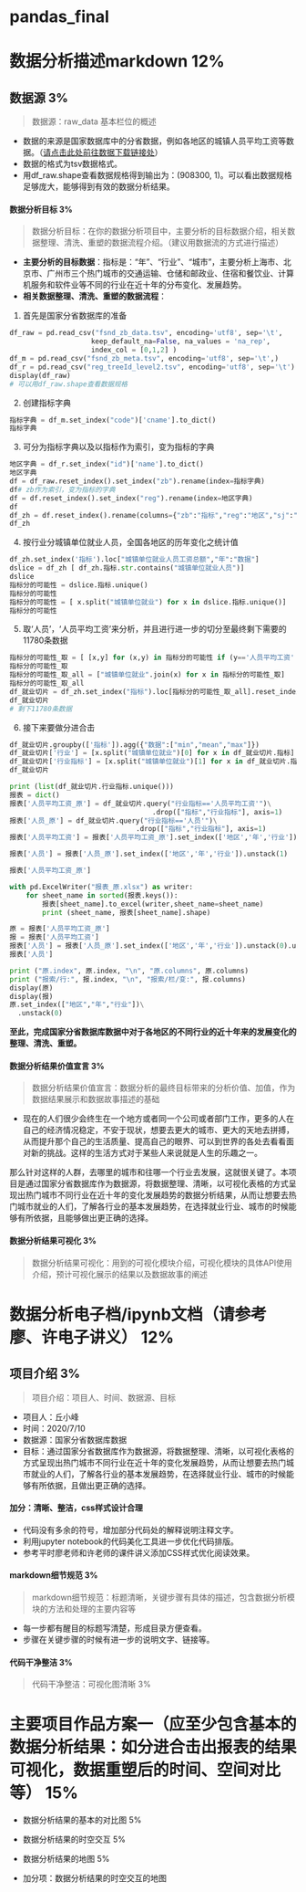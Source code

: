 # pandas_final

# 数据分析描述markdown 12%

## 数据源 3%
> 数据源：raw_data 基本栏位的概述
- 数据的来源是国家数据库中的分省数据，例如各地区的城镇人员平均工资等数据。（[请点击此处前往数据下载链接处](https://github.com/EasonQXF/pandas_final)）
- 数据的格式为tsv数据格式。
- 用df_raw.shape查看数据规格得到输出为：(908300, 1)。可以看出数据规格足够庞大，能够得到有效的数据分析结果。

#### 数据分析目标 3%
> 数据分析目标：在你的数据分析项目中，主要分析的目标数据介绍，相关数据整理、清洗、重塑的数据流程介绍。（建议用数据流的方式进行描述）
- **主要分析的目标数据**：指标是：“年”、“行业”、“城市”，主要分析上海市、北京市、广州市三个热门城市的交通运输、仓储和邮政业、住宿和餐饮业、计算机服务和软件业等不同的行业在近十年的分布变化、发展趋势。
- **相关数据整理、清洗、重塑的数据流程**：

1. 首先是国家分省数据库的准备
```python
df_raw = pd.read_csv("fsnd_zb_data.tsv", encoding='utf8', sep='\t',
                    keep_default_na=False, na_values = 'na_rep',
                    index_col = [0,1,2] )
df_m = pd.read_csv("fsnd_zb_meta.tsv", encoding='utf8', sep='\t',)
df_r = pd.read_csv("reg_treeId_level2.tsv", encoding='utf8', sep='\t')
display(df_raw)
# 可以用df_raw.shape查看数据规格
```

2. 创建指标字典
```python
指标字典 = df_m.set_index("code")['cname'].to_dict()
指标字典
```

3. 可分为指标字典以及以指标作为索引，变为指标的字典
```python
地区字典 = df_r.set_index("id")['name'].to_dict()
地区字典
df = df_raw.reset_index().set_index("zb").rename(index=指标字典)
df# zb作为索引，变为指标的字典
df = df.reset_index().set_index("reg").rename(index=地区字典)
df
df_zh = df.reset_index().rename(columns={"zb":"指标","reg":"地区","sj":"年","data":"数据"})
df_zh
```

4. 按行业分城镇单位就业人员，全国各地区的历年变化之统计值
```python
df_zh.set_index('指标').loc["城镇单位就业人员工资总额","年":"数据"]
dslice = df_zh [ df_zh.指标.str.contains("城镇单位就业人员")]
dslice
指标分的可能性 = dslice.指标.unique()
指标分的可能性
指标分的可能性 = [ x.split("城镇单位就业") for x in dslice.指标.unique()]
指标分的可能性
```

5. 取‘人员’，‘人员平均工资’来分析，并且进行进一步的切分至最终剩下需要的11780条数据
```python
指标分的可能性_取 = [ [x,y] for (x,y) in 指标分的可能性 if (y=='人员平均工资' or y=='人员') and x!='']
指标分的可能性_取
指标分的可能性_取_all = ["城镇单位就业".join(x) for x in 指标分的可能性_取]
指标分的可能性_取_all
df_就业切片 = df_zh.set_index("指标").loc[指标分的可能性_取_all].reset_index()
df_就业切片
# 剩下11780条数据
```

6. 接下来要做分进合击
```python
df_就业切片.groupby(['指标']).agg({"数据":["min","mean","max"]})
df_就业切片['行业'] = [x.split("城镇单位就业")[0] for x in df_就业切片.指标]
df_就业切片['行业指标'] = [x.split("城镇单位就业")[1] for x in df_就业切片.指标]
df_就业切片
```

```python
print (list(df_就业切片.行业指标.unique()))
报表 = dict()
报表['人员平均工资_原'] = df_就业切片.query("行业指标=='人员平均工资'")\
                                   .drop(["指标","行业指标"], axis=1)
报表['人员_原'] = df_就业切片.query("行业指标=='人员'")\
                               .drop(["指标","行业指标"], axis=1)
报表['人员平均工资'] = 报表['人员平均工资_原'].set_index(['地区','年','行业']).unstack(1)

报表['人员'] = 报表['人员_原'].set_index(['地区','年','行业']).unstack(1)

报表['人员平均工资_原']
```

```python
with pd.ExcelWriter("报表_原.xlsx") as writer:
    for sheet_name in sorted(报表.keys()):
        报表[sheet_name].to_excel(writer,sheet_name=sheet_name)
        print (sheet_name, 报表[sheet_name].shape)
```

```python
原 = 报表['人员平均工资_原']
报 = 报表['人员平均工资']
报表['人员'] = 报表['人员_原'].set_index(['地区','年','行业']).unstack(0).unstack(1)
报表['人员']
```

```python
print ("原.index", 原.index, "\n", "原.columns", 原.columns)
print ("报索/行:", 报.index, "\n", "报索/栏/变:", 报.columns)
display(原)
display(报)
原.set_index(["地区","年","行业"])\
  .unstack(0)
```

**至此，完成国家分省数据库数据中对于各地区的不同行业的近十年来的发展变化的整理、清洗、重塑。**

#### 数据分析结果价值宣言 3%
> 数据分析结果价值宣言：数据分析的最终目标带来的分析价值、加值，作为数据结果展示和数据故事描述的基础
- 现在的人们很少会终生在一个地方或者同一个公司或者部门工作，更多的人在自己的经济情况稳定，不安于现状，想要去更大的城市、更大的天地去拼搏，从而提升那个自己的生活质量、提高自己的眼界、可以到世界的各处去看看面对新的挑战。这样的生活方式对于某些人来说就是人生的乐趣之一。

那么针对这样的人群，去哪里的城市和往哪一个行业去发展，这就很关键了。本项目是通过国家分省数据库作为数据源，将数据整理、清晰，以可视化表格的方式呈现出热门城市不同行业在近十年的变化发展趋势的数据分析结果，从而让想要去热门城市就业的人们，了解各行业的基本发展趋势，在选择就业行业、城市的时候能够有所依据，且能够做出更正确的选择。

#### 数据分析结果可视化 3%
> 数据分析结果可视化：用到的可视化模块介绍，可视化模块的具体API使用介绍，预计可视化展示的结果以及数据故事的阐述


# 数据分析电子档/ipynb文档（请参考廖、许电子讲义） 12%
## 项目介绍 3%
> 项目介绍：项目人、时间、数据源、目标
- 项目人：丘小峰
- 时间：2020/7/10
- 数据源：国家分省数据库数据
- 目标：通过国家分省数据库作为数据源，将数据整理、清晰，以可视化表格的方式呈现出热门城市不同行业在近十年的变化发展趋势，从而让想要去热门城市就业的人们，了解各行业的基本发展趋势，在选择就业行业、城市的时候能够有所依据，且做出更正确的选择。

#### 加分：清晰、整洁，css样式设计合理
- 代码没有多余的符号，增加部分代码处的解释说明注释文字。
- 利用jupyter notebook的代码美化工具进一步优化代码排版。
- 参考平时廖老师和许老师的课件讲义添加CSS样式优化阅读效果。

#### markdown细节规范 3%
> markdown细节规范：标题清晰，关键步骤有具体的描述，包含数据分析模块的方法和处理的主要内容等
- 每一步都有醒目的标题写清楚，形成目录方便查看。
- 步骤在关键步骤的时候有进一步的说明文字、链接等。

#### 代码干净整洁 3%
> 代码干净整洁：可视化图清晰 3%

# 主要项目作品方案一（应至少包含基本的数据分析结果：如分进合击出报表的结果可视化，数据重塑后的时间、空间对比等） 15%
- 数据分析结果的基本的对比图 5%

- 数据分析结果的时空交互 5%

- 数据分析结果的地图 5%

- 加分项：数据分析结果的时空交互的地图
